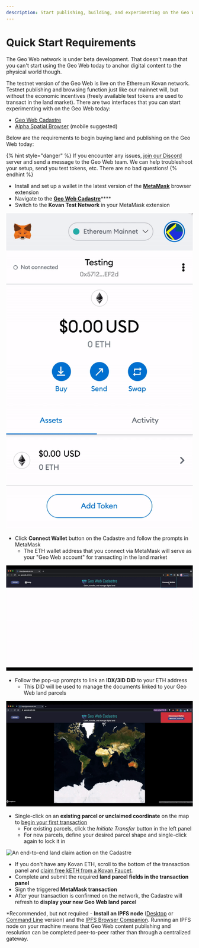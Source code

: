 ```yaml
---
description: Start publishing, building, and experimenting on the Geo Web today.
---
```


# Quick Start Requirements

The Geo Web network is under beta development. That doesn't mean that you can't start using the Geo Web today to anchor digital content to the physical world though.

The testnet version of the Geo Web is live on the Ethereum Kovan network. Testnet publishing and browsing function just like our mainnet will, but without the economic incentives (freely available test tokens are used to transact in the land market). There are two interfaces that you can start experimenting with on the Geo Web today:

* [Geo Web Cadastre](https://goeweb.land)
* [Alpha Spatial Browser](https://geoweb.app) (mobile suggested)

Below are the requirements to begin buying land and publishing on the Geo Web today:

{% hint style="danger" %}
If you encounter any issues, [join our Discord ](https://discord.com/invite/reXgPru7ck)server and send a message to the Geo Web team. We can help troubleshoot your setup, send you test tokens, etc. There are no bad questions!
{% endhint %}

* Install and set up a wallet in the latest version of the [**MetaMask**](https://metamask.io/download.html) browser extension
* Navigate to the [**Geo Web Cadastre**](https://geoweb.land)****
* Switch to the **Kovan Test Network** in your MetaMask extension

![Changing the Ethereum network connection in MetaMask](<../.gitbook/assets/Kovan Network Change.gif>)

* Click **Connect Wallet** button on the Cadastre and follow the prompts in MetaMask
  * The ETH wallet address that you connect via MetaMask will serve as your "Geo Web account" for transacting in the land market

![Connecting your wallet to the Cadastre for the first time](<../.gitbook/assets/Cadastre Wallet Connect.gif>)

* Follow the pop-up prompts to link an **IDX/3ID DID** to your ETH address
  * This DID will be used to manage the documents linked to your Geo Web land parcels

![Creating and linking a IDX/3ID DID to your ETH address](<../.gitbook/assets/Cadastre 3ID Connect.gif>)

* Single-click on an **existing parcel or unclaimed coordinate** on the map to [begin your first transaction](../concepts/land-transaction-types.md)
  * For existing parcels, click the _Initiate Transfer_ button in the left panel
  * For new parcels, define your desired parcel shape and single-click again to lock it in

![An end-to-end land claim action on the Cadastre ](<../.gitbook/assets/Land Claim.gif>)

* If you don't have any Kovan ETH, scroll to the bottom of the transaction panel and [claim free kETH from a Kovan Faucet](https://faucets.chain.link).
* Complete and submit the required **land parcel fields in the transaction panel**&#x20;
* Sign the triggered **MetaMask transaction**
* After your transaction is confirmed on the network, the Cadastre will refresh to **display your new Geo Web land parcel**

\*Recommended, but not required - **Install an IPFS node** ([Desktop](https://docs.ipfs.io/install/ipfs-desktop/#ipfs-desktop) or [Command Line](https://docs.ipfs.io/how-to/command-line-quick-start/) version) and the [IPFS Browser Companion](https://github.com/ipfs/ipfs-desktop#quick-install-shortcuts). Running an IPFS node on your machine means that Geo Web content publishing and resolution can be completed peer-to-peer rather than through a centralized gateway.
